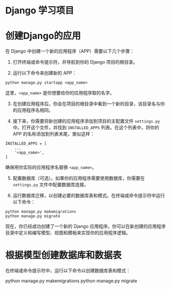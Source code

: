 # Django 学习项目


# 创建Django的应用
在 Django 中创建一个新的应用程序（APP）需要以下几个步骤：

1. 打开终端或命令提示符，并导航到你的 Django 项目的根目录。

2. 运行以下命令来创建新的 APP：
```
python manage.py startapp <app_name>
```
这里，`<app_name>` 是你想要给你的应用程序取的名字。

3. 在创建应用程序后，你会在项目的根目录中看到一个新的目录，该目录名与你的应用程序名相同。

4. 接下来，你需要将新创建的应用程序添加到项目的主配置文件 `settings.py` 中。打开这个文件，并找到 `INSTALLED_APPS` 列表。在这个列表中，将你的 APP 的名称添加到列表末尾，类似这样：
```
INSTALLED_APPS = [
    ...
    '<app_name>',
]
```
确保用你实际的应用程序名替换 `<app_name>`。

5. 配置数据库（可选）。如果你的应用程序需要使用数据库，你需要在 `settings.py` 文件中配置数据库连接。

6. 运行数据库迁移，以创建必要的数据库表和模式。在终端或命令提示符中运行以下命令：
```
python manage.py makemigrations
python manage.py migrate
```

现在，你已经成功创建了一个新的 Django 应用程序。你可以在新创建的应用程序目录中定义和编写模型、视图和模板来实现你的应用程序逻辑。


# 根据模型创建数据库和数据表

在终端或命令提示符中，运行以下命令以创建数据库表和模式：

python manage.py makemigrations
python manage.py migrate